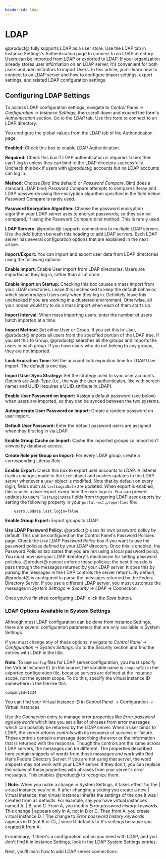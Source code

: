 ```yaml
---
header-id: ldap
---
```


# LDAP

@product@ fully supports LDAP as a user store. Use the LDAP tab in Instance
Settings's Authentication page to connect to an LDAP directory. Users can be
imported from LDAP or exported to LDAP. If your organization already stores user
information on an LDAP server, it's convenient for both users and administrators
to import Users. In this article, you'll learn how to connect to an LDAP server
and how to configure import settings, export settings, and related LDAP
configuration settings. 

## Configuring LDAP Settings

To access LDAP configuration settings, navigate to *Control Panel &rarr;
Configuration* &rarr; *Instance Settings*, then scroll down and expand the
form's *Authentication* section.  Go to the *LDAP* tab. Use this form to connect
to an LDAP directory.

You configure the global values from the LDAP tab of the Authentication page.

**Enabled:** Check this box to enable LDAP Authentication.

**Required:** Check this box if LDAP authentication is required. Users then
can't log in unless they can bind to the LDAP directory successfully. Uncheck
this box if users with @product@ accounts but no LDAP accounts can log in.

**Method:** Choose *Bind* (the default) or *Password Compare*. Bind does
a standard LDAP bind; Password Compare attempts to compare Liferay and LDAP
passwords using the encryption algorithm specified in the field below. Password
Compare is rarely used. 

**Password Encryption Algorithm:** Choose the password encryption algorithm your
LDAP server uses to encrypt passwords, so they can be compared, if using the
Password Compare bind method. This is rarely used. 

**LDAP Servers:** @product@ supports connections to multiple LDAP servers. Use
the *Add* button beneath this heading to add LDAP servers. Each LDAP server has
several configuration options that are explained in the next article. 

**Import/Export:** You can import and export user data from LDAP directories
using the following options:

**Enable Import:** Enable User import from LDAP directories. Users are imported
as they log in, rather than all at once. 

**Enable Import on Startup:** Checking this box causes a mass import from your
LDAP directories. Leave this unchecked to keep the default behavior, which
synchronizes Users only when they log in. Definitely leave this unchecked if you
are working in a clustered environment. Otherwise, all your nodes would try to
do a mass import when each of them starts up.

**Import Interval:** When mass importing users, enter the number of users batch
imported at a time. 

**Import Method:** Set either User or Group. If you set this to User, @product@
imports all users from the specified portion of the LDAP tree. If you set this
to Group, @product@ searches all the groups and imports the users in each group.
If you have users who do not belong to any groups, they are not imported. 

**Lock Expiration Time:** Set the account lock expiration time for LDAP User
import. The default is one day. 

**Import User Sync Strategy:** Set the strategy used to sync user accounts.
Options are Auth Type (i.e., the way the user authenticates, like with screen
name) and UUID (requires a UUID attribute in LDAP). 

**Enable User Password on Import:** Assign a default password (see below) when
users are imported, so they can be synced between the two systems. 

**Autogenerate User Password on Import:** Create a random password on user
import. 

**Default User Password:** Enter the default password users are assigned when
they first log in via LDAP. 

**Enable Group Cache on Import:** Cache the imported groups so import isn't
slowed by database access. 

**Create Role per Group on Import:** For every LDAP group, create
a corresponding Liferay Role. 

**Enable Export:** Check this box to export user accounts to LDAP. A listener
tracks changes made to the `User` object and pushes updates to the LDAP server
whenever a `User` object is modified. Note that by default on every login,
fields such as `lastLoginDate` are updated. When export is enabled, this causes
a user export every time the user logs in. You can prevent updates to users'
`lastLoginDate` fields from triggering LDAP user exports by setting the
following property in your `portal-ext.properties` file:

        users.update.last.login=false

**Enable Group Export:** Export groups to LDAP. 

**Use LDAP Password Policy:** @product@ uses its own password policy by default.
This can be configured on the Control Panel's Password Policies page. Check the
*Use LDAP Password Policy* box if you want to use the password policies defined
by your LDAP directory. Once this is enabled, the Password Policies tab states
that you are not using a local password policy. You must now use your LDAP
directory's mechanism for setting password policies. @product@ cannot enforce
these policies; the best it can do is pass through the messages returned by your
LDAP server. It does this by parsing the messages in the LDAP controls the
server returns. By default, @product@ is configured to parse the messages
returned by the Fedora Directory Server. If you use a different LDAP server, you
must customize the messages in *System Settings* &rarr; *Security* &rarr; *LDAP*
&rarr; *Connection*. 

Once you've finished configuring LDAP, click the *Save* button. 

### LDAP Options Available in System Settings

Although most LDAP configuration can be done from Instance Settings, there are
several configuration parameters that are only available in System Settings. 

If you must change any of these options, navigate to *Control Panel* &rarr;
*Configuration* &rarr; *System Settings*. Go to the *Security* section and
find the entries with LDAP in the title.

**Note:** To use `config` files for LDAP server configuration, you must
specify the Virtual Instance ID (in the source, the variable name is
`companyId`) in the exported configuration file, because servers are defined
at the instance scope, not the system scope. To do this, specify the virtual
instance ID somewhere in the file like this: 

```properties
companyId=1234
```
You can find your Virtual Instance ID in Control Panel &rarr; Configuration
&rarr; Virtual Instances.

Use the *Connection* entry to manage error properties
like *Error password age keywords* which lets you set a list of phrases from
error messages which can possibly be returned by the LDAP server. When a user
binds to LDAP, the server returns *controls* with its response of success or
failure. These controls contain a message describing the error or the
information that is returned with the response. Though the controls are the same
across LDAP servers, the messages can be different. The properties described
here contain snippets of words from those messages and work with Red Hat's
Fedora Directory Server. If you are not using that server, the word snippets may
not work with your LDAP server. If they don't, you can replace the values of
these properties with phrases from your server's error messages. This enables
@product@ to recognize them.

| **Note**: When you make a change in System Settings, it takes effect for the
| virtual instance you're in. If after changing a setting you create a new
| virtual instance, that virtual instance inherits the settings of the one it was
| created from as defaults. For example, say you have virtual instances named A,
| B, and C. From A, you modify *Error password history keywords*. This change
| appears only in A, not in B or C. Then from A, you create virtual instance D.
| The change to *Error password history keywords* appears in D (not B or C),
| since D defaults to A's settings because you created it from A.

In summary, if there's a configuration option you need with LDAP, and you don't
find it in Instance Settings, look in the LDAP System Settings entries.

Next, you'll learn how to add LDAP server connections. 
